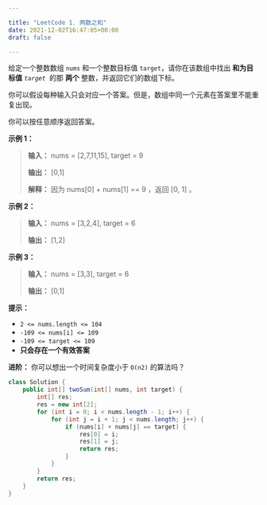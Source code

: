 ```yaml
---

title: "LeetCode 1. 两数之和"
date: 2021-12-02T16:47:05+08:00
draft: false

---
```


给定一个整数数组 `nums` 和一个整数目标值 `target`，请你在该数组中找出 **和为目标值** *`target`*  的那 **两个** 整数，并返回它们的数组下标。

你可以假设每种输入只会对应一个答案。但是，数组中同一个元素在答案里不能重复出现。

你可以按任意顺序返回答案。

<!--more-->

**示例 1：**

> **输入：** nums = [2,7,11,15], target = 9
> 
> 
> **输出：** [0,1]
> 
> 
> **解释：** 因为 nums[0] + nums[1] == 9 ，返回 [0, 1] 。

**示例 2：**

> **输入：** nums = [3,2,4], target = 6
> 
> 
> **输出：** [1,2]

**示例 3：**

> **输入：** nums = [3,3], target = 6
> 
> 
> **输出：** [0,1]

**提示：**

- `2 <= nums.length <= 104`
- `-109 <= nums[i] <= 109`
- `-109 <= target <= 109`
- **只会存在一个有效答案**

**进阶：** 你可以想出一个时间复杂度小于 `O(n2)` 的算法吗？

```java
class Solution {
    public int[] twoSum(int[] nums, int target) {
        int[] res;
        res = new int[2];
        for (int i = 0; i < nums.length - 1; i++) {
            for (int j = i + 1; j < nums.length; j++) {
                if (nums[i] + nums[j] == target) {
                    res[0] = i;
                    res[1] = j;
                    return res;
                }
            }
        }
        return res;
    }
}
```
